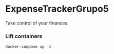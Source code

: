 # ExpenseTrackerGrupo5
Take control of your finances.


### Lift containers
```bash
docker-compose up -d
```